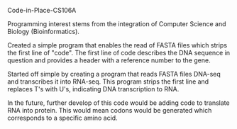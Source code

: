Code-in-Place-CS106A

Programming interest stems from the integration of Computer Science and Biology (Bioinformatics). 

Created a simple program that enables the read of FASTA files which strips the first line of "code". The first line of code describes the DNA sequence in question and provides a header with a reference number to the gene. 

Started off simple by creating a program that reads FASTA files DNA-seq and transcribes it into RNA-seq. This program strips the first line and replaces T's with
U's, indicating DNA transcription to RNA. 

In the future, further develop of this code would be adding code to translate RNA into protein. This would mean codons would be generated which corresponds to a 
specific amino acid. 
